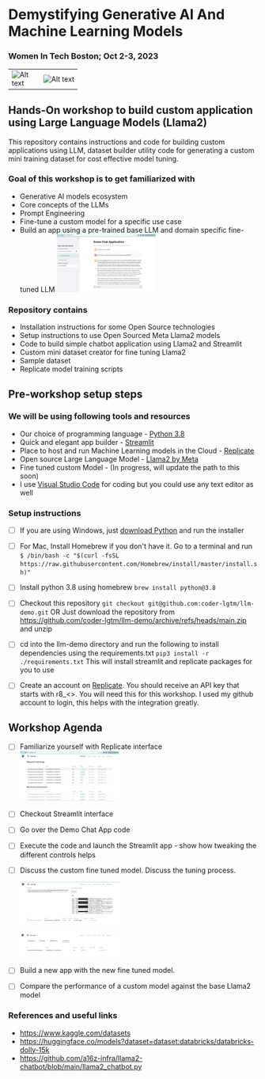
# Demystifying Generative AI And Machine Learning Models
### Women In Tech Boston; Oct 2-3, 2023
<table><tr>
<td><img
  src="https://registration.women-in-tech-boston.com/cdn/shop/files/preview_images/1638049754-7c3db904ac8414de3d73c860f5cac86fe898899406f25ade9b66ab9659ea9c10-d_295x166_d721bd70-ae81-4662-9526-65fb13e1d595.jpg?v=1687277637"
  alt="Alt text"
  title="Header"
  style="display: inline-block; margin: 0 auto; max-width: 50px; max-height: 50px"> </td>
  <td><img
  src="https://png.pngtree.com/thumb_back/fh260/back_our/20190621/ourmid/pngtree-blue-artificial-intelligence-technology-ai-robot-banner-image_196890.jpg"
  alt="Alt text"
  title="Header"
  style="display: inline-block; margin: 0 auto; max-width: 300px; max-height: 50px"></td>
</tr></table>


## Hands-On workshop to build custom application using Large Language Models (Llama2)
This repository contains instructions and code for building custom applications using LLM, dataset builder utility code for generating a custom mini training dataset for cost effective model tuning.

### Goal of this workshop is to get familiarized with
* Generative AI models ecosystem
* Core concepts of the LLMs
* Prompt Engineering
* Fine-tune a custom model for a specific use case
* Build an app using a pre-trained base LLM and domain specific fine-tuned LLM
<img
  src="./images/chatapp.png"
  alt="Alt text"
  title="Dashboard"
  style="display: inline-block; margin: 0 auto; max-width: 200px">
  
### Repository contains
* Installation instructions for some Open Source technologies
* Setup instructions to use Open Sourced Meta Llama2 models
* Code to build simple chatbot application using Llama2 and Streamlit
* Custom mini dataset creator for fine tuning Llama2
* Sample dataset
* Replicate model training scripts
  
## Pre-workshop setup steps
### We will be using following tools and resources
* Our choice of programming language -  [Python 3.8](https://www.python.org/downloads/release/python-380/)
* Quick and elegant app builder - [Streamlit](https://streamlit.io/)
* Place to host and run Machine Learning models in the Cloud - [Replicate](https://replicate.com/explore)
* Open source Large Language Model - [Llama2 by Meta](https://ai.meta.com/llama/)
* Fine tuned custom Model - (In progress, will update the path to this soon)
* I use [Visual Studio Code](https://code.visualstudio.com/download) for coding but you could use any text editor as well

### Setup instructions
- [ ] If you are using Windows, just [download Python](https://www.python.org/downloads/) and run the installer
- [ ] For Mac, Install Homebrew if you don't have it.
      Go to a terminal and run ```$ /bin/bash -c "$(curl -fsSL https://raw.githubusercontent.com/Homebrew/install/master/install.sh)"```
- [ ] Install python 3.8 using homebrew
      ```brew install python@3.8```
      
- [ ] Checkout this repository
      ```git checkout git@github.com:coder-lgtm/llm-demo.git```
      OR
      Just download the repository from https://github.com/coder-lgtm/llm-demo/archive/refs/heads/main.zip and unzip
- [ ] cd into the llm-demo directory and run the following to install dependencies using the requirements.txt
      ```pip3 install -r ./requirements.txt```
      This will install streamlit and replicate packages for you to use
- [ ] Create an account on [Replicate](https://replicate.com/explore). You should receive an API key that starts with r8_<>. You will need this for this workshop. I used my github account to login, this helps with the integration greatly.

## Workshop Agenda
- [ ] Familiarize yourself with Replicate interface
    <img
  src="./images/ReplicateDashboard.png"
  alt="Alt text"
  title="Dashboard"
  style="display: inline-block; margin: 0 auto; max-width: 200px">
  
- [ ] Checkout Streamlit interface 
- [ ] Go over the Demo Chat App code
- [ ] Execute the code and launch the Streamlit app - show how tweaking the different controls helps
- [ ] Discuss the custom fine tuned model. Discuss the tuning process.
    
     <img
  src="./images/TrainingCustomModel1.png"
  alt="Alt text"
  title="Train your model"
  style="display: inline-block; margin: 0 auto; max-width: 200px">

  <img
  src="./images/TrainingCustomModel2.png"
  alt="Alt text"
  title="Summary of trainings"
  style="display: inline-block; margin: 0 auto; max-width: 200px">
  
- [ ] Build a new app with the new fine tuned model.
- [ ] Compare the performance of a custom model against the base Llama2 model

### References and useful links
* https://www.kaggle.com/datasets
* https://huggingface.co/models?dataset=dataset:databricks/databricks-dolly-15k
* https://github.com/a16z-infra/llama2-chatbot/blob/main/llama2_chatbot.py
